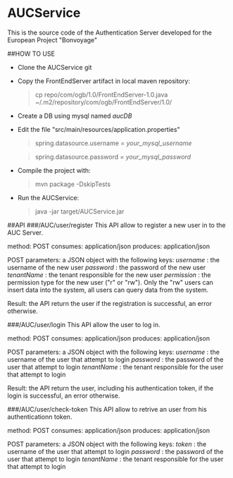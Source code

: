 # AUCService
This is the source code of the Authentication Server developed for the European Project "Bonvoyage"

##HOW TO USE
- Clone the AUCService git

- Copy the FrontEndServer artifact in local maven repository:
  > cp repo/com/ogb/1.0/FrontEndServer-1.0.java ~/.m2/repository/com/ogb/FrontEndServer/1.0/


- Create a DB using mysql named _*aucDB*_

- Edit the file "src/main/resources/application.properties"

  > spring.datasource.username = _your_mysql_username_ 

  > spring.datasource.password = _your_mysql_password_

- Compile the project with:
  > mvn package -DskipTests

- Run the AUCService:
  > java -jar target/AUCService.jar


##API
###/AUC/user/register
This API allow to register a new user in to the AUC Server.  

method: POST
consumes: application/json
produces: application/json

POST parameters: a JSON object with the following keys:
	_username_ : the username of the new user
	_password_ : the password of the new user
	_tenantName_ : the tenant responsible for the new user
	_permission_ : the permission type for the new user ("r" or "rw"). Only the "rw" users can insert data into the system, all users can query data from the system.
	
Result: the API return the user if the registration is successful, an error otherwise.


###/AUC/user/login
This API allow the user to log in.  

method: POST
consumes: application/json
produces: application/json

POST parameters: a JSON object with the following keys:
	_username_ : the username of the user that attempt to login
	_password_ : the password of the user that attempt to login
	_tenantName_ : the tenant responsible for the user that attempt to login

Result: the API return the user, including his authentication token, if the login is successful, an error otherwise.


###/AUC/user/check-token
This API allow to retrive an user from his authenticationn token.  

method: POST
consumes: application/json
produces: application/json

POST parameters: a JSON object with the following keys:
	_token_ : the username of the user that attempt to login
	_password_ : the password of the user that attempt to login
	_tenantName_ : the tenant responsible for the user that attempt to login
 
